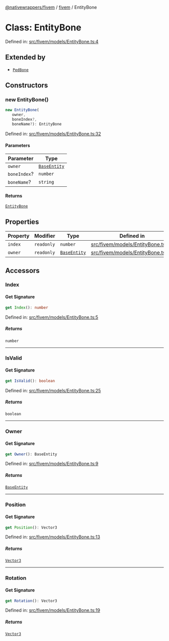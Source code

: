 [@nativewrappers/fivem](../../README.md) / [fivem](../README.md) / EntityBone

# Class: EntityBone

Defined in: [src/fivem/models/EntityBone.ts:4](https://github.com/nativewrappers/nativewrappers/blob/c639ec5cd28328d6b44c7ebf73de56bb1b4bef7d/src/fivem/models/EntityBone.ts#L4)

## Extended by

- [`PedBone`](PedBone.md)

## Constructors

### new EntityBone()

```ts
new EntityBone(
   owner, 
   boneIndex?, 
   boneName?): EntityBone
```

Defined in: [src/fivem/models/EntityBone.ts:32](https://github.com/nativewrappers/nativewrappers/blob/c639ec5cd28328d6b44c7ebf73de56bb1b4bef7d/src/fivem/models/EntityBone.ts#L32)

#### Parameters

| Parameter | Type |
| ------ | ------ |
| `owner` | [`BaseEntity`](BaseEntity.md) |
| `boneIndex`? | `number` |
| `boneName`? | `string` |

#### Returns

[`EntityBone`](EntityBone.md)

## Properties

| Property | Modifier | Type | Defined in |
| ------ | ------ | ------ | ------ |
| <a id="index"></a> `index` | `readonly` | `number` | [src/fivem/models/EntityBone.ts:30](https://github.com/nativewrappers/nativewrappers/blob/c639ec5cd28328d6b44c7ebf73de56bb1b4bef7d/src/fivem/models/EntityBone.ts#L30) |
| <a id="owner-1"></a> `owner` | `readonly` | [`BaseEntity`](BaseEntity.md) | [src/fivem/models/EntityBone.ts:29](https://github.com/nativewrappers/nativewrappers/blob/c639ec5cd28328d6b44c7ebf73de56bb1b4bef7d/src/fivem/models/EntityBone.ts#L29) |

## Accessors

### Index

#### Get Signature

```ts
get Index(): number
```

Defined in: [src/fivem/models/EntityBone.ts:5](https://github.com/nativewrappers/nativewrappers/blob/c639ec5cd28328d6b44c7ebf73de56bb1b4bef7d/src/fivem/models/EntityBone.ts#L5)

##### Returns

`number`

***

### IsValid

#### Get Signature

```ts
get IsValid(): boolean
```

Defined in: [src/fivem/models/EntityBone.ts:25](https://github.com/nativewrappers/nativewrappers/blob/c639ec5cd28328d6b44c7ebf73de56bb1b4bef7d/src/fivem/models/EntityBone.ts#L25)

##### Returns

`boolean`

***

### Owner

#### Get Signature

```ts
get Owner(): BaseEntity
```

Defined in: [src/fivem/models/EntityBone.ts:9](https://github.com/nativewrappers/nativewrappers/blob/c639ec5cd28328d6b44c7ebf73de56bb1b4bef7d/src/fivem/models/EntityBone.ts#L9)

##### Returns

[`BaseEntity`](BaseEntity.md)

***

### Position

#### Get Signature

```ts
get Position(): Vector3
```

Defined in: [src/fivem/models/EntityBone.ts:13](https://github.com/nativewrappers/nativewrappers/blob/c639ec5cd28328d6b44c7ebf73de56bb1b4bef7d/src/fivem/models/EntityBone.ts#L13)

##### Returns

[`Vector3`](Vector3.md)

***

### Rotation

#### Get Signature

```ts
get Rotation(): Vector3
```

Defined in: [src/fivem/models/EntityBone.ts:19](https://github.com/nativewrappers/nativewrappers/blob/c639ec5cd28328d6b44c7ebf73de56bb1b4bef7d/src/fivem/models/EntityBone.ts#L19)

##### Returns

[`Vector3`](Vector3.md)
